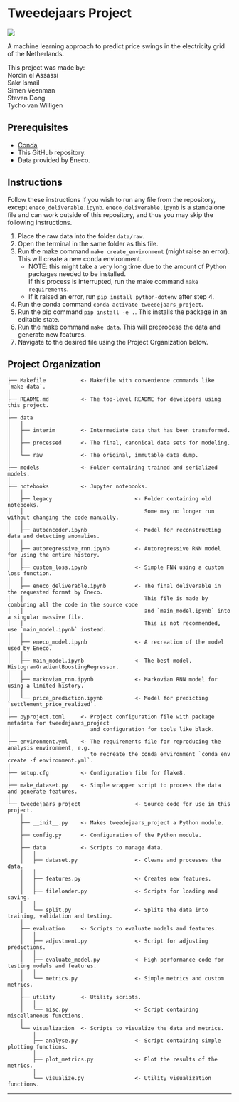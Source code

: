 # Tweedejaars Project

<a target="_blank" href="https://cookiecutter-data-science.drivendata.org/">
    <img src="https://img.shields.io/badge/CCDS-Project%20template-328F97?logo=cookiecutter" />
</a>

A machine learning approach to predict price swings in the electricity grid of the Netherlands.

This project was made by: \
Nordin el Assassi \
Sakr Ismail \
Simen Veenman \
Steven Dong \
Tycho van Willigen


## Prerequisites

- <a target="_blank" href="https://docs.anaconda.com/miniconda/">Conda</a>
- This GitHub repository.
- Data provided by Eneco.


## Instructions

Follow these instructions if you wish to run any file from the repository, except `eneco_deliverable.ipynb`.
`eneco_deliverable.ipynb` is a standalone file and can work outside of this repository,
and thus you may skip the following instructions.

1. Place the raw data into the folder `data/raw`.
2. Open the terminal in the same folder as this file.
3. Run the make command `make create_environment` (might raise an error).
   This will create a new conda environment.
   - NOTE: this might take a very long time due to the amount of Python packages needed to be installed. \
     If this process is interrupted, run the make command `make requirements`.
   - If it raised an error, run `pip install python-dotenv` after step 4.
4. Run the conda command `conda activate tweedejaars_project`.
5. Run the pip command `pip install -e .`. This installs the package in an editable state.
6. Run the make command `make data`. This will preprocess the data and generate new features.
7. Navigate to the desired file using the Project Organization below.


## Project Organization

```
├── Makefile           <- Makefile with convenience commands like `make data`.
│
├── README.md          <- The top-level README for developers using this project.
│
├── data
│   │
│   ├── interim        <- Intermediate data that has been transformed.
│   │
│   ├── processed      <- The final, canonical data sets for modeling.
│   │
│   └── raw            <- The original, immutable data dump.
│
├── models             <- Folder containing trained and serialized models.
│
├── notebooks          <- Jupyter notebooks.
│   │
│   ├── legacy                          <- Folder containing old notebooks.
│   │                                      Some may no longer run without changing the code manually.
│   │
│   ├── autoencoder.ipynb               <- Model for reconstructing data and detecting anomalies.
│   │
│   ├── autoregressive_rnn.ipynb        <- Autoregressive RNN model for using the entire history.
│   │
│   ├── custom_loss.ipynb               <- Simple FNN using a custom loss function.
│   │
│   ├── eneco_deliverable.ipynb         <- The final deliverable in the requested format by Eneco.
│   │                                      This file is made by combining all the code in the source code
│   │                                      and `main_model.ipynb` into a singular massive file.
│   │                                      This is not recommended, use `main_model.ipynb` instead.
│   │
│   ├── eneco_model.ipynb               <- A recreation of the model used by Eneco.
│   │
│   ├── main_model.ipynb                <- The best model, HistogramGradientBoostingRegressor.
│   │
│   ├── markovian_rnn.ipynb             <- Markovian RNN model for using a limited history.
│   │
│   └── price_prediction.ipynb          <- Model for predicting `settlement_price_realized`.
│
├── pyproject.toml     <- Project configuration file with package metadata for tweedejaars_project
│                         and configuration for tools like black.
│
├── environment.yml    <- The requirements file for reproducing the analysis environment, e.g.
│                         to recreate the conda environment `conda env create -f environment.yml`.
│
├── setup.cfg          <- Configuration file for flake8.
│
├── make_dataset.py    <- Simple wrapper script to process the data and generate features.
│
└── tweedejaars_project                 <- Source code for use in this project.
    │
    ├── __init__.py    <- Makes tweedejaars_project a Python module.
    │
    ├── config.py      <- Configuration of the Python module.
    │
    ├── data           <- Scripts to manage data.
    │   │
    │   ├── dataset.py                  <- Cleans and processes the data.
    │   │
    │   ├── features.py                 <- Creates new features.
    │   │
    │   ├── fileloader.py               <- Scripts for loading and saving.
    │   │
    │   └── split.py                    <- Splits the data into training, validation and testing.
    │
    ├── evaluation     <- Scripts to evaluate models and features.
    │   │
    │   ├── adjustment.py               <- Script for adjusting predictions.
    │   │
    │   ├── evaluate_model.py           <- High performance code for testing models and features.
    │   │
    │   └── metrics.py                  <- Simple metrics and custom metrics.
    │
    ├── utility        <- Utility scripts.
    │   │
    │   └── misc.py                     <- Script containing miscellaneous functions.
    │
    └── visualization  <- Scripts to visualize the data and metrics.
        │
        ├── analyse.py                  <- Script containing simple plotting functions.
        │
        ├── plot_metrics.py             <- Plot the results of the metrics.
        │
        └── visualize.py                <- Utility visualization functions.

```

--------

